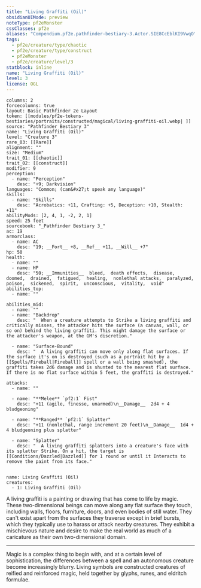 ```yaml
---
title: "Living Graffiti (Oil)"
obsidianUIMode: preview
noteType: pf2eMonster
cssClasses: pf2e
aliases: "Compendium.pf2e.pathfinder-bestiary-3.Actor.SIE8CcEblKI9VwqO" 
tags:
  - pf2e/creature/type/chaotic
  - pf2e/creature/type/construct
  - pf2eMonster
  - pf2e/creature/level/3
statblock: inline
name: "Living Graffiti (Oil)"
level: 3
license: OGL
---
```


```statblock
columns: 2
forcecolumns: true
layout: Basic Pathfinder 2e Layout
token: [[modules/pf2e-tokens-bestiaries/portraits/constructed/magical/living-graffiti-oil.webp| ]]
source: "Pathfinder Bestiary 3"
name: "Living Graffiti (Oil)"
level: "Creature 3"
rare_03: [[Rare]]
alignment: ""
size: "Medium"
trait_01: [[chaotic]]
trait_02: [[construct]]
modifier: 9
perception:
  - name: "Perception"
    desc: "+9; Darkvision"
languages: "Common; (can&#x27;t speak any language)"
skills:
  - name: "Skills"
    desc: "Acrobatics: +11, Crafting: +5, Deception: +10, Stealth: +11"
abilityMods: [2, 4, 1, -2, 2, 1]
speed: 25 feet
sourcebook: "_Pathfinder Bestiary 3_"
ac: 19
armorclass:
  - name: AC
    desc: "19; __Fort__ +8, __Ref__ +11, __Will__ +7"
hp: 50
health:
  - name: ""
  - name: HP
    desc: "50; __Immunities__  bleed,  death effects,  disease,  doomed,  drained,  fatigued,  healing,  nonlethal attacks,  paralyzed,  poison,  sickened,  spirit,  unconscious,  vitality,  void"
abilities_top:
  - name: ""

abilities_mid:
  - name: ""
  - name: "Backdrop"
    desc: "  When a creature attempts to Strike a living graffiti and critically misses, the attacker hits the surface (a canvas, wall, or so on) behind the living graffiti. This might damage the surface or the attacker's weapon, at the GM's discretion."

  - name: "Surface-Bound"
    desc: "  A living graffiti can move only along flat surfaces. If the surface it's on is destroyed (such as a portrait hit by a [[Spells/Fireball|Fireball]] spell or a wall being smashed), the graffiti takes 2d6 damage and is shunted to the nearest flat surface. If there is no flat surface within 5 feet, the graffiti is destroyed."

attacks:
  - name: ""

  - name: "**Melee** `pf2:1` Fist"
    desc: "+11 (agile, finesse, unarmed)\n__Damage__  2d4 + 4 bludgeoning"

  - name: "**Ranged** `pf2:1` Splatter"
    desc: "+11 (nonlethal, range increment 20 feet)\n__Damage__  1d4 + 4 bludgeoning plus splatter"

  - name: "Splatter"
    desc: "  A living graffiti splatters into a creature's face with its splatter Strike. On a hit, the target is [[Conditions/Dazzled|Dazzled]] for 1 round or until it Interacts to remove the paint from its face."
 
```

```encounter-table
name: Living Graffiti (Oil)
creatures:
  - 1: Living Graffiti (Oil)
```



A living graffiti is a painting or drawing that has come to life by magic. These two-dimensional beings can move along any flat surface they touch, including walls, floors, furniture, doors, and even bodies of still water. They can't exist apart from the surfaces they traverse except in brief bursts, which they typically use to harass or attack nearby creatures. They exhibit a mischievous nature and desire to make the real world as much of a caricature as their own two-dimensional domain.

* * *

Magic is a complex thing to begin with, and at a certain level of sophistication, the differences between a spell and an autonomous creature become increasingly blurry. Living symbols are constructed creatures of reified and reinforced magic, held together by glyphs, runes, and eldritch formulae.
